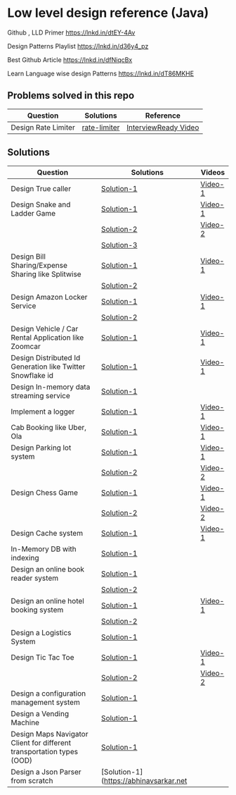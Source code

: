 # Low level design reference (Java)

Github , LLD Primer
https://lnkd.in/dtEY-4Av

Design Patterns Playlist
https://lnkd.in/d36y4_pz

Best Github Article
https://lnkd.in/dfNiqcBx

Learn Language wise design Patterns
https://lnkd.in/dT86MKHE

## Problems solved in this repo

|      Question       |           Solutions           |                                                           Reference                                                            |
| :-----------------: | :---------------------------: | :----------------------------------------------------------------------------------------------------------------------------: |
| Design Rate Limiter | [rate-limiter](rate-limiter/) | [InterviewReady Video](https://interviewready.io/learn/system-design-course/machine-coding-a-rate-limiter/what-will-you-learn) |

## Solutions

| Question                                                              | Solutions                                                                                                                                                                                                                                                                                     | Videos                                                                   |
| --------------------------------------------------------------------- | --------------------------------------------------------------------------------------------------------------------------------------------------------------------------------------------------------------------------------------------------------------------------------------------- | ------------------------------------------------------------------------ |
| Design True caller                                                    | [Solution-1](https://github.com/gopalbala/truecaller)                                                                                                                                                                                                                                         | [Video-1](https://www.youtube.com/watch?v=3KSLh_hvwtQ)                   |
| Design Snake and Ladder Game                                          | [Solution-1](https://github.com/gopalbala/snake-and-ladder)                                                                                                                                                                                                                                   | [Video-1](https://www.youtube.com/watch?v=5LDfqzXwxxU)                   |
|                                                                       | [Solution-2](https://workat.tech/machine-coding/article/how-to-design-snake-and-ladder-machine-coding-ehskk9c40x2w#:~:text=%2D%20The%20board%20will%20have%20100,random%20number%20on%20rolling%20it.&text=%2D%20After%20the%20dice%20roll%2C%20if,contains%20some%20snakes%20and%20ladders.) | [Video-2](https://www.youtube.com/watch?v=OutDY_ICb80)                   |
|                                                                       | [Solution-3](https://www.geeksforgeeks.org/design-snake-and-ladder-game-using-python-oops/)                                                                                                                                                                                                   |                                                                          |
| Design Bill Sharing/Expense Sharing like Splitwise                    | [Solution-1](https://github.com/gopalbala/billsharing)                                                                                                                                                                                                                                        | [Video-1](https://www.youtube.com/watch?v=2Fz_LQJuq7s)                   |
|                                                                       | [Solution-2](https://workat.tech/machine-coding/article/how-to-design-splitwise-machine-coding-ayvnfo1tfst6)                                                                                                                                                                                  |                                                                          |
| Design Amazon Locker Service                                          | [Solution-1](https://github.com/gopalbala/amazonlocker)                                                                                                                                                                                                                                       | [Video-1](https://www.youtube.com/watch?v=hsx562pXWS8&t=209s)            |
|                                                                       | [Solution-2](https://leetcode.com/discuss/interview-question/object-oriented-design/260467/Amazon-or-Design-a-locker)                                                                                                                                                                         |                                                                          |
| Design Vehicle / Car Rental Application like Zoomcar                  | [Solution-1](https://github.com/gopalbala/carrental)                                                                                                                                                                                                                                          | [Video-1](https://www.youtube.com/watch?v=kQ8MwyESL_k&t=4542s)           |
| Design Distributed Id Generation like Twitter Snowflake id            | [Solution-1](https://github.com/gopalbala/distributed-idgen)                                                                                                                                                                                                                                  | [Video-1](https://www.youtube.com/watch?v=ubxRZx-T2Bc)                   |
| Design In-memory data streaming service                               | [Solution-1](https://medium.com/@tg6897/design-in-memory-streams-e47e49068028)                                                                                                                                                                                                                |                                                                          |
| Implement a logger                                                    | [Solution-1](https://github.com/coding-parrot/projects/blob/master/java-projects/src/main/java/logger/LogClient.java)                                                                                                                                                                         | [Video-1](https://www.youtube.com/watch?v=FKA2KgkkcqY)                   |
| Cab Booking like Uber, Ola                                            | [Solution-1](https://github.com/anomaly2104/lld-cab-booking-ola-uber-grab-lyft)                                                                                                                                                                                                               | [Video-1](https://www.youtube.com/watch?v=Yn7C0x5ozx4&t=3s)              |
| Design Parking lot system                                             | [Solution-1](https://github.com/anomaly2104/lld-parking-lot)                                                                                                                                                                                                                                  | [Video-1](https://www.youtube.com/watch?v=7IX84K9g23U)                   |
|                                                                       | [Solution-2](https://github.com/gopalbala/parkinglot)                                                                                                                                                                                                                                         | [Video-2](https://www.youtube.com/watch?v=nnpT0WXifLk)                   |
| Design Chess Game                                                     | [Solution-1](https://github.com/anomaly2104/chess-low-level-system-design)                                                                                                                                                                                                                    | [Video-1](https://www.youtube.com/watch?v=RVHNcng0oF0)                   |
|                                                                       | [Solution-2](https://www.geeksforgeeks.org/design-a-chess-game/)                                                                                                                                                                                                                              | [Video-2](https://www.youtube.com/watch?v=yBsWza2039o)                   |
| Design Cache system                                                   | [Solution-1](https://github.com/anomaly2104/cache-low-level-system-design)                                                                                                                                                                                                                    | [Video-1](https://www.youtube.com/watch?v=B7iCXl_KSoM)                   |
| In-Memory DB with indexing                                            | [Solution-1](https://medium.com/@tg6897/design-in-memory-db-with-indexing-52d33adceb91)                                                                                                                                                                                                       |                                                                          |
| Design an online book reader system                                   | [Solution-1](https://www.geeksforgeeks.org/design-an-online-book-reader-system/)                                                                                                                                                                                                              |                                                                          |
|                                                                       | [Solution-2](https://leetcode.com/discuss/interview-question/object-oriented-design/124750/Design-an-online-book-reader-system)                                                                                                                                                               |                                                                          |
| Design an online hotel booking system                                 | [Solution-1](https://www.gohired.in/2020/02/03/system-design-designing-a-lld-for-hotel-booking/)                                                                                                                                                                                              | [Video-1](https://www.youtube.com/watch?v=u0W2ckqmb_U&feature=emb_title) |
|                                                                       | [Solution-2](https://www.geeksforgeeks.org/design-online-hotel-booking-system-like-oyo-rooms/)                                                                                                                                                                                                |                                                                          |
| Design a Logistics System                                             | [Solution-1](https://www.geeksforgeeks.org/design-a-logistics-system/)                                                                                                                                                                                                                        |                                                                          |
| Design Tic Tac Toe                                                    | [Solution-1](https://www.geeksforgeeks.org/implementation-of-tic-tac-toe-game/)                                                                                                                                                                                                               | [Video-1](https://www.youtube.com/watch?v=gktZsX9Z8Kw&t=280s)            |
|                                                                       | [Solution-2](https://medium.com/@pelensky/java-tic-tac-toe-command-vs-factory-pattern-3fb141046145)                                                                                                                                                                                           | [Video-2](https://www.youtube.com/watch?v=yBsWza2039o)                   |
| Design a configuration management system                              | [Solution-1](https://leetcode.com/discuss/interview-question/object-oriented-design/373887/Amazon-or-System-Design-or-A-configuration-management-system)                                                                                                                                      |                                                                          |
| Design a Vending Machine                                              | [Solution-1](https://leetcode.com/discuss/interview-question/object-oriented-design/313579/Amazon-or-Onsite-or-Design-a-Vending-Machine)                                                                                                                                                      |                                                                          |
| Design Maps Navigator Client for different transportation types (OOD) | [Solution-1](https://leetcode.com/discuss/interview-question/object-oriented-design/508056/OOD-Design-Maps-Navigator-Client-for-different-transportation-types)                                                                                                                               |                                                                          |
| Design a Json Parser from scratch                                     | [Solution-1](https://abhinavsarkar.net                                                                                                                                                                                                                                                        |
